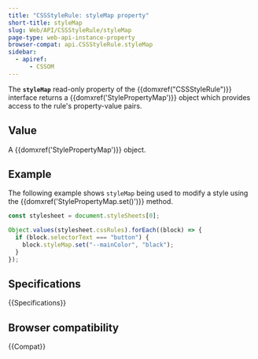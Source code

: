 ```yaml
---
title: "CSSStyleRule: styleMap property"
short-title: styleMap
slug: Web/API/CSSStyleRule/styleMap
page-type: web-api-instance-property
browser-compat: api.CSSStyleRule.styleMap
sidebar:
  - apiref:
      - CSSOM
---
```


The **`styleMap`** read-only property of the
{{domxref("CSSStyleRule")}} interface returns a {{domxref('StylePropertyMap')}} object
which provides access to the rule's property-value pairs.

## Value

A {{domxref('StylePropertyMap')}} object.

## Example

The following example shows `styleMap` being used to modify a style using
the {{domxref('StylePropertyMap.set()')}} method.

```js
const stylesheet = document.styleSheets[0];

Object.values(stylesheet.cssRules).forEach((block) => {
  if (block.selectorText === "button") {
    block.styleMap.set("--mainColor", "black");
  }
});
```

## Specifications

{{Specifications}}

## Browser compatibility

{{Compat}}
